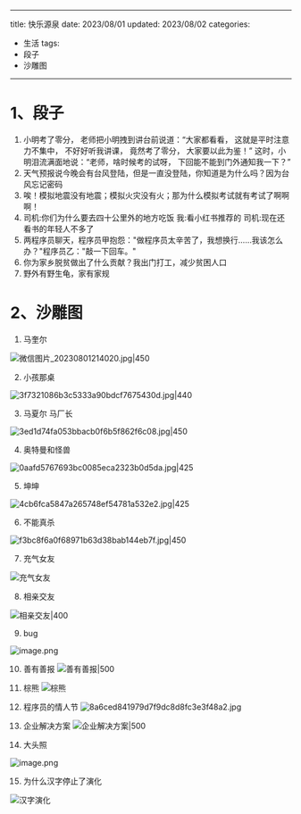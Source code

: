 
---
title: 快乐源泉
date: 2023/08/01
updated: 2023/08/02
categories:
  - 生活
tags:
  - 段子
  - 沙雕图
---

# 1、段子

1. 小明考了零分， 老师把小明拽到讲台前说道：“大家都看看， 这就是平时注意力不集中， 不好好听我讲课， 竟然考了零分， 大家要以此为鉴！” 这时，小明泪流满面地说：“老师，啥时候考的试呀， 下回能不能到门外通知我一下？”
2. 天气预报说今晚会有台风登陆，但是一直没登陆，你知道是为什么吗？因为台风忘记密码
3. 唉！模拟地震没有地震；模拟火灾没有火；那为什么模拟考试就有考试了啊啊啊！
4. 司机:你们为什么要去四十公里外的地方吃饭 我:看小红书推荐的 司机:现在还看书的年轻人不多了
5. 两程序员聊天，程序员甲抱怨："做程序员太辛苦了，我想换行……我该怎么办？"程序员乙："敲一下回车。"
6. 你为家乡脱贫做出了什么贡献？我出门打工，减少贫困人口
7. 野外有野生龟，家有家规



# 2、沙雕图

1. 马奎尔

![微信图片_20230801214020.jpg|450](https://yancey-note-img.oss-cn-beijing.aliyuncs.com/202308012146393.jpg)

2. 小孩那桌

![3f7321086b3c5333a90bdcf7675430d.jpg|440](https://yancey-note-img.oss-cn-beijing.aliyuncs.com/202308012148418.jpg)

3. 马夏尔 马厂长

![3ed1d74fa053bbacb0f6b5f862f6c08.jpg|450](https://yancey-note-img.oss-cn-beijing.aliyuncs.com/202308012149967.jpg)


4. 奥特曼和怪兽

![0aafd5767693bc0085eca2323b0d5da.jpg|425](https://yancey-note-img.oss-cn-beijing.aliyuncs.com/202308012149723.jpg)

5. 坤坤

![4cb6fca5847a265748ef54781a532e2.jpg|425](https://yancey-note-img.oss-cn-beijing.aliyuncs.com/202308012150033.jpg)

6. 不能真杀

![f3bc8f6a0f68971b63d38bab144eb7f.jpg|450](https://yancey-note-img.oss-cn-beijing.aliyuncs.com/202308012151766.jpg)

7. 充气女友

![充气女友](https://yancey-note-img.oss-cn-beijing.aliyuncs.com/202308022222086.jpg)

8. 相亲交友

![相亲交友|400](https://yancey-note-img.oss-cn-beijing.aliyuncs.com/202308041600016.jpg)

9. bug

![image.png](https://yancey-note-img.oss-cn-beijing.aliyuncs.com/202308181402278.png)

10. 善有善报
![善有善报|500](https://yancey-note-img.oss-cn-beijing.aliyuncs.com/202308222147229.jpg)

11. 棕熊
![棕熊](https://yancey-note-img.oss-cn-beijing.aliyuncs.com/202308222149675.jpg)

12. 程序员的情人节
![8a6ced841979d7f9dc8d8fc3e3f48a2.jpg](https://yancey-note-img.oss-cn-beijing.aliyuncs.com/202308222156761.jpg)

13. 企业解决方案
![企业解决方案|500](https://yancey-note-img.oss-cn-beijing.aliyuncs.com/202308231441866.png)

14. 大头照

![image.png](https://yancey-note-img.oss-cn-beijing.aliyuncs.com/202309051725070.png)

15. 为什么汉字停止了演化

![汉字演化](https://yancey-note-img.oss-cn-beijing.aliyuncs.com/202309051730176.png)
